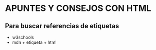 # APUNTES Y CONSEJOS CON HTML
## Para buscar referencias de etiquetas
- w3schools
- mdn + etiqueta + html 
